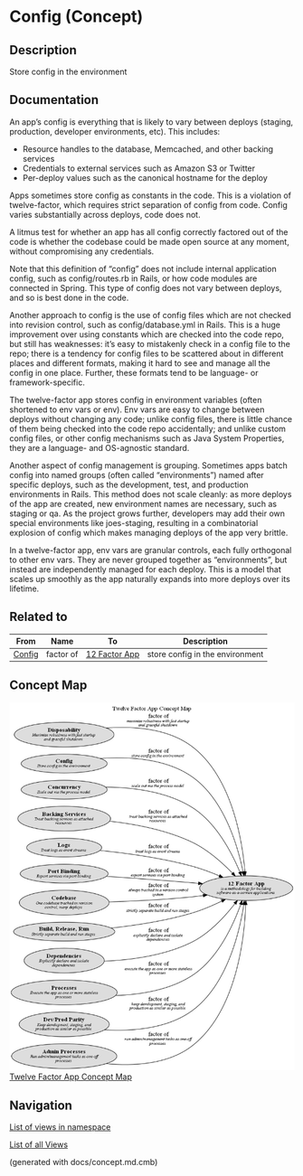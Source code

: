 # Config (Concept)
## Description
Store config in the environment

## Documentation
An app’s config is everything that is likely to vary between deploys
(staging, production, developer environments, etc). This includes:

* Resource handles to the database, Memcached, and other backing services
* Credentials to external services such as Amazon S3 or Twitter
* Per-deploy values such as the canonical hostname for the deploy

Apps sometimes store config as constants in the code. This is a violation of twelve-factor,
which requires strict separation of config from code. Config varies substantially across
deploys, code does not.

A litmus test for whether an app has all config correctly factored out of the code is
whether the codebase could be made open source at any moment, without compromising any
credentials.

Note that this definition of “config” does not include internal application config, 
such as config/routes.rb in Rails, or how code modules are connected in Spring. This type
of config does not vary between deploys, and so is best done in the code.

Another approach to config is the use of config files which are not checked into revision
control, such as config/database.yml in Rails. This is a huge improvement over using constants
which are checked into the code repo, but still has weaknesses: it’s easy to mistakenly check
in a config file to the repo; there is a tendency for config files to be scattered about in
different places and different formats, making it hard to see and manage all the config in one
place. Further, these formats tend to be language- or framework-specific.

The twelve-factor app stores config in environment variables (often shortened to env vars or env).
Env vars are easy to change between deploys without changing any code; unlike config files,
there is little chance of them being checked into the code repo accidentally; and unlike
custom config files, or other config mechanisms such as Java System Properties, they are a
language- and OS-agnostic standard.

Another aspect of config management is grouping. Sometimes apps batch config into named groups
(often called “environments”) named after specific deploys, such as the development, test,
and production environments in Rails. This method does not scale cleanly: as more deploys of
the app are created, new environment names are necessary, such as staging or qa. As the project
grows further, developers may add their own special environments like joes-staging, resulting
in a combinatorial explosion of config which makes managing deploys of the app very brittle.

In a twelve-factor app, env vars are granular controls, each fully orthogonal to other env vars.
They are never grouped together as “environments”, but instead are independently managed for
each deploy. This is a model that scales up smoothly as the app naturally expands into more
deploys over its lifetime.

## Related to
| From | Name | To | Description |
|---|---|---|---|
| [Config](../../software-development/twelve-factor-app/config.md) | factor of | [12 Factor App](../../software-development/twelve-factor-app/twelve-factor-app.md) | store config in the environment |

## Concept Map
![Twelve Factor App Concept Map](../../software-development/twelve-factor-app/concept-view.png)
[Twelve Factor App Concept Map](../../software-development/twelve-factor-app/concept-view.md)


## Navigation
[List of views in namespace](./views-in-namespace.md)

[List of all Views](../../views.md)

(generated with docs/concept.md.cmb)
